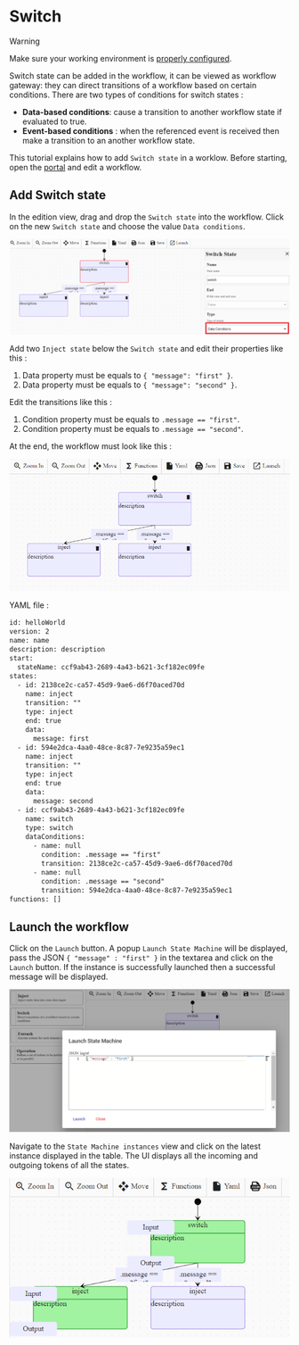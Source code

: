 # Switch

> [!WARNING]
> Make sure your working environment is [properly configured](/documentation/gettingstarted/index.html).

Switch state can be added in the workflow, it can be viewed as workflow gateway: they can direct transitions of a workflow based on certain conditions. There are two types of conditions for switch states :
* **Data-based conditions**: cause a transition to another workflow state if evaluated to true.
* **Event-based conditions** : when the referenced event is received then make a transition to an another workflow state.

This tutorial explains how to add `Switch state` in a worklow. Before starting, open the [portal](http://localhost:30003/statemachines) and edit a workflow.

## Add Switch state

In the edition view, drag and drop the `Switch state` into the workflow.
Click on the new `Switch state` and choose the value `Data conditions`.

![Type of switch](images/switch1.png)

Add two `Inject state` below the `Switch state` and edit their properties like this :
1. Data property must be equals to `{ "message": "first" }`.
2. Data property must be equals to `{ "message": "second" }`.

Edit the transitions like this :
1. Condition property must be equals to `.message == "first"`.
2. Condition property must be equals to `.message == "second"`.

At the end, the workflow must look like this :

![Workflow](images/switch2.png)

YAML file :

```
id: helloWorld
version: 2
name: name
description: description
start:
  stateName: ccf9ab43-2689-4a43-b621-3cf182ec09fe
states:
  - id: 2138ce2c-ca57-45d9-9ae6-d6f70aced70d
    name: inject
    transition: ""
    type: inject
    end: true
    data:
      message: first
  - id: 594e2dca-4aa0-48ce-8c87-7e9235a59ec1
    name: inject
    transition: ""
    type: inject
    end: true
    data:
      message: second
  - id: ccf9ab43-2689-4a43-b621-3cf182ec09fe
    name: switch
    type: switch
    dataConditions:
      - name: null
        condition: .message == "first"
        transition: 2138ce2c-ca57-45d9-9ae6-d6f70aced70d
      - name: null
        condition: .message == "second"
        transition: 594e2dca-4aa0-48ce-8c87-7e9235a59ec1
functions: []
```

## Launch the workflow

Click on the `Launch` button. A popup `Launch State Machine` will be displayed, pass the JSON `{ "message" : "first" }` in the textarea and click on the `Launch` button.
If the instance is successfully launched then a successful message will be displayed.

![Launch](images/switch3.png)

Navigate to the `State Machine instances` view and click on the latest instance displayed in the table. The UI displays all the incoming and outgoing tokens of all the states.

![View instance](images/switch4.png)